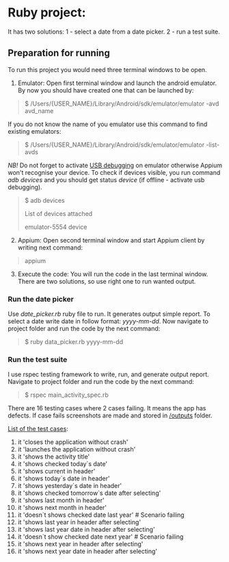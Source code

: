 # Ruby project:
It has two solutions: 1 - select a date from a date picker. 2 - run a test suite.

## Preparation for running
To run this project you would need three terminal windows to be open.
1. Emulator:
Open first terminal window and launch the android emulator. By now you should have created one that can be launched by:
> $ /Users/{USER_NAME}/Library/Android/sdk/emulator/emulator -avd avd_name

If you do not know the name of you emulator use this command to find existing emulators:
> $ /Users/{USER_NAME}/Library/Android/sdk/emulator/emulator -list-avds

*NB!* Do not forget to activate [USB debugging](https://www.qafox.com/appium-enabling-debugging-mode-in-android-devices-emulators/) on emulator otherwise Appium won't recognise your device.
To check if devices visible, you run command *adb devices* and you should get status _device_ (if offline - activate usb debugging).
>$ adb devices
>
> List of devices attached
>
> emulator-5554	device

2. Appium:
Open second terminal window and start Appium client by writing next command:
> appium

3. Execute the code:
You will run the code in the last terminal window. There are two solutions, so use right one to run wanted output.

### Run the date picker
Use _date_picker.rb_ ruby file to run. It generates output simple report. To select a date write date in follow format: _yyyy-mm-dd_. Now navigate to project folder and run the code by the next command:
> $ ruby data_picker.rb yyyy-mm-dd

### Run the test suite
I use rspec testing framework to write, run, and generate output report. Navigate to project folder and run the code by the next command:
> $ rspec main_activity_spec.rb

There are 16 testing cases where 2 cases failing. It means the app has defects. If case fails screenshots are made and stored in [/outputs](/outputs) folder.

[List of the test cases](https://github.com/GekkoTheFirst/challenge-one/blob/07c6819c8fddd60c099c5a0d8e1bdb7c479677c2/main_activity_spec.rb#L56):
1. it 'closes the application without crash'
2. it 'launches the application without crash'
3. it 'shows the activity title'
4. it 'shows checked today`s date'
5. it 'shows current in header'
6. it 'shows today`s date in header'
7. it 'shows yesterday`s date in header'
8. it 'shows checked tomorrow`s date after selecting'
9. it 'shows last month in header'
10. it 'shows next month in header'
11. it 'doesn`t shows checked date last year' # Scenario failing
12. it 'shows last year in header after selecting'
13. it 'shows last year date in header after selecting'
14. it 'doesn`t show checked date next year' # Scenario failing
15. it 'shows next year in header after selecting'
16. it 'shows next year date in header after selecting'
